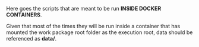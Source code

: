 Here goes the scripts that are meant to be run **INSIDE DOCKER
CONTAINERS**.

Given that most of the times they will be run inside a container that
has mounted the work package root folder as the execution root, data
should be referenced as **data/**.
